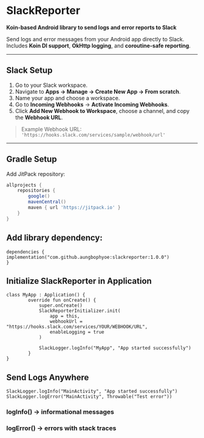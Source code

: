 # SlackReporter
**Koin-based Android library to send logs and error reports to Slack**

Send logs and error messages from your Android app directly to Slack. Includes **Koin DI support**, **OkHttp logging**, and **coroutine-safe reporting**.

---

## Slack Setup

1. Go to your Slack workspace.
2. Navigate to **Apps → Manage → Create New App → From scratch**.
3. Name your app and choose a workspace.
4. Go to **Incoming Webhooks** → **Activate Incoming Webhooks**.
5. Click **Add New Webhook to Workspace**, choose a channel, and copy the **Webhook URL**.

> Example Webhook URL:  
> ```'https://hooks.slack.com/services/sample/webhook/url'```

---

## Gradle Setup

Add JitPack repository:

```gradle
allprojects {
    repositories {
        google()
        mavenCentral()
        maven { url 'https://jitpack.io' }
    }
}
```

## Add library dependency:

```
dependencies {
implementation("com.github.aungbophyoe:slackreporter:1.0.0")
}
```

## Initialize SlackReporter in Application
```
class MyApp : Application() {
        override fun onCreate() {
            super.onCreate()
            SlackReporterInitializer.init(
                app = this,
                webhookUrl = "https://hooks.slack.com/services/YOUR/WEBHOOK/URL",
                enableLogging = true
            )
    
            SlackLogger.logInfo("MyApp", "App started successfully")
        }
}
```
## Send Logs Anywhere
```
SlackLogger.logInfo("MainActivity", "App started successfully")
SlackLogger.logError("MainActivity", Throwable("Test error"))
```

### logInfo() → informational messages
### logError() → errors with stack traces